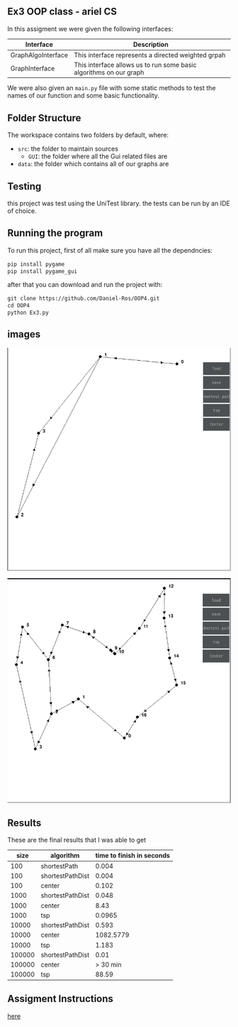 ## Ex3 OOP class - ariel CS

In this assigment we were given the following interfaces:

| Interface                       | Description                                                        |
|---------------------------------|--------------------------------------------------------------------|
| GraphAlgoInterface              | This interface represents a directed weighted grpah                |
| GraphInterface                  | This interface allows us to run some basic algorithms on our graph |

We were also given an `main.py` file with some static methods to test the names of our function and some basic 
functionality.

## Folder Structure

The workspace contains two folders by default, where:

- `src`: the folder to maintain sources
    - `GUI`: the folder where all the Gui related files are
- `data`: the folder which contains all of our graphs are


## Testing
this project was test using the UniTest library. the tests can be run by an IDE of choice.


## Running the program
To run this project, first of all make sure you have all the dependncies:

    pip install pygame
    pip install pygame_gui

after that you can download and run the project with:

    git clone https://github.com/Daniel-Ros/OOP4.git
    cd OOP4
    python Ex3.py

## images

![img.png](images/img.png)

![img_1.png](images/img_1.png)
##  Results

These are the final results that I was able to get

| size   | algorithm        | time to finish in seconds  |
|--------|------------------|-------------------------------|
 | 100    | shortestPath     | 0.004                      |
 | 100    | shortestPathDist | 0.004                        |
 | 100    | center           | 0.102                        |
 | 1000   | shortestPathDist | 0.048                         |
 | 1000   | center           | 8.43                          |
 | 1000   | tsp              | 0.0965                           |
 | 10000  | shortestPathDist | 0.593                           |
 | 10000  | center           | 1082.5779                          |
 | 10000  | tsp              | 1.183                        |
 | 100000 | shortestPathDist | 0.01                          |
 | 100000 | center           | > 30 min                      |
 | 100000 | tsp              | 88.59                       |




## Assigment Instructions
[here](https://docs.google.com/document/d/15sTWy_pa6Vg4r7phAC322vZA169V02yezjxxf4b9sJc/edit)